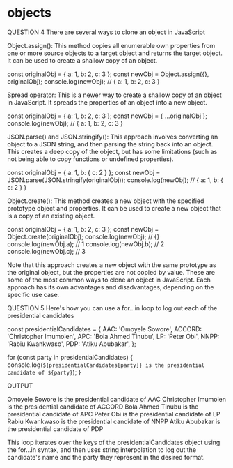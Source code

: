 # objects
QUESTION 4
There are several ways to clone an object in JavaScript

Object.assign(): This method copies all enumerable own properties from one or more source objects to a target object and returns the target object. It can be used to create a shallow copy of an object.

const originalObj = { a: 1, b: 2, c: 3 };
const newObj = Object.assign({}, originalObj);
console.log(newObj); // { a: 1, b: 2, c: 3 }

Spread operator: This is a newer way to create a shallow copy of an object in JavaScript. It spreads the properties of an object into a new object.

const originalObj = { a: 1, b: 2, c: 3 };
const newObj = { ...originalObj };
console.log(newObj); // { a: 1, b: 2, c: 3 }

JSON.parse() and JSON.stringify(): This approach involves converting an object to a JSON string, and then parsing the string back into an object. This creates a deep copy of the object, but has some limitations (such as not being able to copy functions or undefined properties).

const originalObj = { a: 1, b: { c: 2 } };
const newObj = JSON.parse(JSON.stringify(originalObj));
console.log(newObj); // { a: 1, b: { c: 2 } }

Object.create(): This method creates a new object with the specified prototype object and properties. It can be used to create a new object that is a copy of an existing object.

const originalObj = { a: 1, b: 2, c: 3 };
const newObj = Object.create(originalObj);
console.log(newObj); // {}
console.log(newObj.a); // 1
console.log(newObj.b); // 2
console.log(newObj.c); // 3

Note that this approach creates a new object with the same prototype as the original object, but the properties are not copied by value.
These are some of the most common ways to clone an object in JavaScript. Each approach has its own advantages and disadvantages, depending on the specific use case.

QUESTION 5
Here's how you can use a for...in loop to log out each of the presidential candidates

const presidentialCandidates = {
   AAC: 'Omoyele Sowore',
   ACCORD: 'Christopher Imumolen',
   APC: 'Bola Ahmed Tinubu',
   LP: 'Peter Obi',
   NNPP: 'Rabiu Kwankwaso',
   PDP: 'Atiku Abubakar',
};

for (const party in presidentialCandidates) {
  console.log(`${presidentialCandidates[party]} is the presidential candidate of ${party}`);
}

OUTPUT

Omoyele Sowore is the presidential candidate of AAC
Christopher Imumolen is the presidential candidate of ACCORD
Bola Ahmed Tinubu is the presidential candidate of APC
Peter Obi is the presidential candidate of LP
Rabiu Kwankwaso is the presidential candidate of NNPP
Atiku Abubakar is the presidential candidate of PDP

This loop iterates over the keys of the presidentialCandidates object using the for...in syntax, and then uses string interpolation to log out the candidate's name and the party they represent in the desired format.
